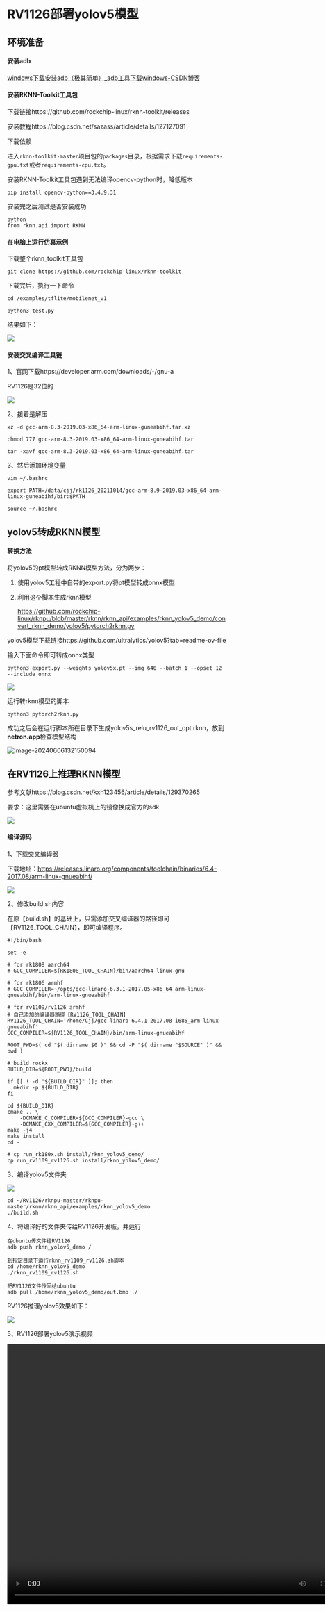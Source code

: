 # RV1126部署yolov5模型

## 环境准备

#### 安装adb

[windows下载安装adb（极其简单）_adb工具下载windows-CSDN博客](https://blog.csdn.net/x2584179909/article/details/108319973)



#### 安装RKNN-Toolkit工具包

下载链接https://github.com/rockchip-linux/rknn-toolkit/releases

安装教程https://blog.csdn.net/sazass/article/details/127127091

下载依赖

进入`rknn-toolkit-master`项目包的`packages`目录，根据需求下载`requirements-gpu.txt`或者`requirements-cpu.txt`。

安装RKNN-Toolkit工具包遇到无法编译opencv-python时，降低版本

```
pip install opencv-python==3.4.9.31
```

安装完之后测试是否安装成功

```
python
from rknn.api import RKNN
```



#### 在电脑上运行仿真示例

下载整个rknn_toolkit工具包

```
git clone https://github.com/rockchip-linux/rknn-toolkit
```

下载完后，执行一下命令

```
cd /examples/tflite/mobilenet_v1

python3 test.py
```

结果如下：

![](https://cdn.jsdelivr.net/gh/Cjj5201314/Picture@main/Data/Pictures/3229836506167fc3430da9279ad8a1d.png)



#### 安装交叉编译工具链

1、官网下载https://developer.arm.com/downloads/-/gnu-a

RV1126是32位的

![](https://cdn.jsdelivr.net/gh/Cjj5201314/Picture@main/Data/Pictures/e4369c8704c4067dac0b356e046632e.png)

2、接着是解压

```
xz -d gcc-arm-8.3-2019.03-x86_64-arm-linux-guneabihf.tar.xz

chmod 777 gcc-arm-8.3-2019.03-x86_64-arm-linux-guneabihf.tar

tar -xavf gcc-arm-8.3-2019.03-x86_64-arm-linux-guneabihf.tar
```

3、然后添加环境变量

```
vim ~/.bashrc

export PATH=/data/cjj/rk1126_20211014/gcc-arm-8.9-2019.03-x86_64-arm-linux-guneabihf/bir:$PATH

source ~/.bashrc
```



## yolov5转成RKNN模型

#### 转换方法

将yolov5的pt模型转成RKNN模型方法，分为两步：

1. 使用yolov5工程中自带的export.py将pt模型转成onnx模型

2. 利用这个脚本生成rknn模型

   https://github.com/rockchip-linux/rknpu/blob/master/rknn/rknn_api/examples/rknn_yolov5_demo/convert_rknn_demo/yolov5/pytorch2rknn.py



yolov5模型下载链接https://github.com/ultralytics/yolov5?tab=readme-ov-file

输入下面命令即可转成onnx类型

```
python3 export.py --weights yolov5x.pt --img 640 --batch 1 --opset 12 --include onnx
```

![](https://cdn.jsdelivr.net/gh/Cjj5201314/Picture@main/Data/Pictures/e9fe9e77495c9aebf37f23870c86d49.png)



运行转rknn模型的脚本

```
python3 pytorch2rknn.py
```

成功之后会在运行脚本所在目录下生成yolov5s_relu_rv1126_out_opt.rknn，放到**netron.app**检查模型结构

![image-20240606132150094](../AppData/Roaming/Typora/typora-user-images/image-20240606132150094.png)

## 在RV1126上推理RKNN模型

参考文献https://blog.csdn.net/kxh123456/article/details/129370265

要求：这里需要在ubuntu虚拟机上的镜像换成官方的sdk

![](https://cdn.jsdelivr.net/gh/Cjj5201314/Picture@main/Data/Pictures/afcb7577e8cc68b3a677a914a20d046.png)

#### 编译源码

1、下载交叉编译器

下载地址：https://releases.linaro.org/components/toolchain/binaries/6.4-2017.08/arm-linux-gnueabihf/

![](https://cdn.jsdelivr.net/gh/Cjj5201314/Picture@main/Data/Pictures/0b97f752c1bd7b6e6528eea5f25b8de.png)



2、修改build.sh内容

在原【build.sh】的基础上，只需添加交叉编译器的路径即可【RV1126_TOOL_CHAIN】，即可编译程序。

```
#!/bin/bash

set -e

# for rk1808 aarch64
# GCC_COMPILER=${RK1808_TOOL_CHAIN}/bin/aarch64-linux-gnu

# for rk1806 armhf
# GCC_COMPILER=~/opts/gcc-linaro-6.3.1-2017.05-x86_64_arm-linux-gnueabihf/bin/arm-linux-gnueabihf

# for rv1109/rv1126 armhf
# 自己添加的编译器路径【RV1126_TOOL_CHAIN】
RV1126_TOOL_CHAIN='/home/Cjj/gcc-linaro-6.4.1-2017.08-i686_arm-linux-gnueabihf'
GCC_COMPILER=${RV1126_TOOL_CHAIN}/bin/arm-linux-gnueabihf

ROOT_PWD=$( cd "$( dirname $0 )" && cd -P "$( dirname "$SOURCE" )" && pwd )

# build rockx
BUILD_DIR=${ROOT_PWD}/build

if [[ ! -d "${BUILD_DIR}" ]]; then
  mkdir -p ${BUILD_DIR}
fi

cd ${BUILD_DIR}
cmake .. \
    -DCMAKE_C_COMPILER=${GCC_COMPILER}-gcc \
    -DCMAKE_CXX_COMPILER=${GCC_COMPILER}-g++
make -j4
make install
cd -

# cp run_rk180x.sh install/rknn_yolov5_demo/
cp run_rv1109_rv1126.sh install/rknn_yolov5_demo/
```



3、编译yolov5文件夹

![](https://cdn.jsdelivr.net/gh/Cjj5201314/Picture@main/Data/Pictures/1f2fe5e2e9df3c96dc6ab1d39b9eb3d.png)

```
cd ~/RV1126/rknpu-master/rknpu-master/rknn/rknn_api/examples/rknn_yolov5_demo
./build.sh
```



4、将编译好的文件夹传给RV1126开发板，并运行

```
在ubuntu传文件给RV1126
adb push rknn_yolov5_demo /

到指定目录下运行rknn_rv1109_rv1126.sh脚本
cd /home/rknn_yolov5_demo
./rknn_rv1109_rv1126.sh

把RV1126文件传回给ubuntu
adb pull /home/rknn_yolov5_demo/out.bmp ./
```

RV1126推理yolov5效果如下：

![](https://cdn.jsdelivr.net/gh/Cjj5201314/Picture@main/Data/Pictures/9e79df1cb448335831ccd508208d41b.png)



5、RV1126部署yolov5演示视频

<video src="https://github.com/Cjj5201314/Picture/blob/main/Data/Videoes/RV1126%E6%88%90%E6%9E%9C%E6%BC%94%E7%A4%BA.mp4" autoplay="true" controls="controls" width="800" height="600">
</video>


